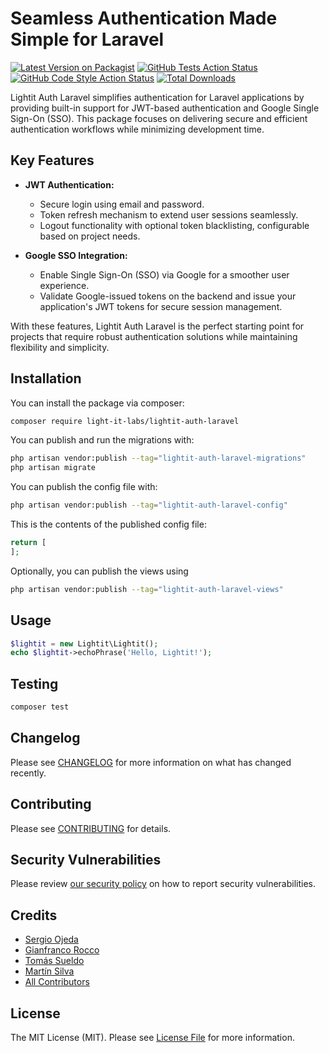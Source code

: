 # Seamless Authentication Made Simple for Laravel

[![Latest Version on Packagist](https://img.shields.io/packagist/v/light-it-labs/lightit-auth-laravel.svg?style=flat-square)](https://packagist.org/packages/light-it-labs/lightit-auth-laravel)
[![GitHub Tests Action Status](https://img.shields.io/github/actions/workflow/status/light-it-labs/lightit-auth-laravel/run-tests.yml?branch=main&label=tests&style=flat-square)](https://github.com/light-it-labs/lightit-auth-laravel/actions?query=workflow%3Arun-tests+branch%3Amain)
[![GitHub Code Style Action Status](https://img.shields.io/github/actions/workflow/status/light-it-labs/lightit-auth-laravel/fix-php-code-style-issues.yml?branch=main&label=code%20style&style=flat-square)](https://github.com/light-it-labs/lightit-auth-laravel/actions?query=workflow%3A"Fix+PHP+code+style+issues"+branch%3Amain)
[![Total Downloads](https://img.shields.io/packagist/dt/light-it-labs/lightit-auth-laravel.svg?style=flat-square)](https://packagist.org/packages/light-it-labs/lightit-auth-laravel)

Lightit Auth Laravel simplifies authentication for Laravel applications by providing built-in support for JWT-based authentication and Google Single Sign-On (SSO). This package focuses on delivering secure and efficient authentication workflows while minimizing development time.  

## Key Features

- **JWT Authentication:**  
  - Secure login using email and password.  
  - Token refresh mechanism to extend user sessions seamlessly.  
  - Logout functionality with optional token blacklisting, configurable based on project needs.  

- **Google SSO Integration:**  
  - Enable Single Sign-On (SSO) via Google for a smoother user experience.  
  - Validate Google-issued tokens on the backend and issue your application's JWT tokens for secure session management.  

With these features, Lightit Auth Laravel is the perfect starting point for projects that require robust authentication solutions while maintaining flexibility and simplicity.  

## Installation

You can install the package via composer:

```bash
composer require light-it-labs/lightit-auth-laravel
```

You can publish and run the migrations with:

```bash
php artisan vendor:publish --tag="lightit-auth-laravel-migrations"
php artisan migrate
```

You can publish the config file with:

```bash
php artisan vendor:publish --tag="lightit-auth-laravel-config"
```

This is the contents of the published config file:

```php
return [
];
```

Optionally, you can publish the views using

```bash
php artisan vendor:publish --tag="lightit-auth-laravel-views"
```

## Usage

```php
$lightit = new Lightit\Lightit();
echo $lightit->echoPhrase('Hello, Lightit!');
```

## Testing

```bash
composer test
```

## Changelog

Please see [CHANGELOG](CHANGELOG.md) for more information on what has changed recently.

## Contributing

Please see [CONTRIBUTING](CONTRIBUTING.md) for details.

## Security Vulnerabilities

Please review [our security policy](../../security/policy) on how to report security vulnerabilities.

## Credits

- [Sergio Ojeda](https://github.com/sojeda)
- [Gianfranco Rocco](https://github.com/gianfranco-rocco)
- [Tomás Sueldo](https://github.com/tomisueldo)
- [Martín Silva](https://github.com/Tincho44)
- [All Contributors](../../contributors)

## License

The MIT License (MIT). Please see [License File](LICENSE.md) for more information.
